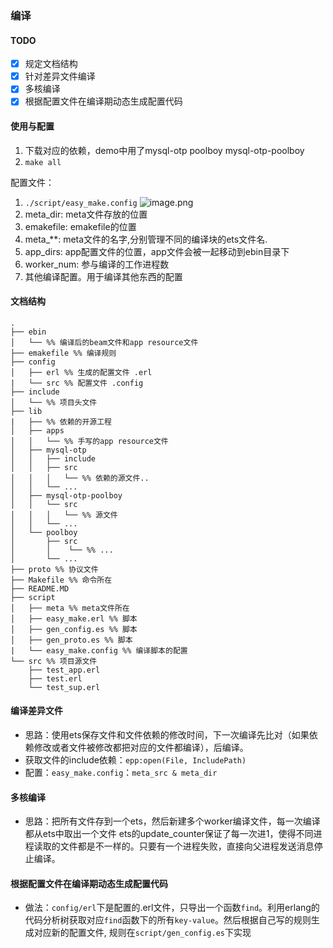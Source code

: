 ### 编译

#### TODO
- [x] 规定文档结构
- [x] 针对差异文件编译
- [x] 多核编译
- [x] 根据配置文件在编译期动态生成配置代码

#### 使用与配置

1. 下载对应的依赖，demo中用了mysql-otp poolboy mysql-otp-poolboy
2. `make all`

配置文件：
1. `./script/easy_make.config`
![image.png](https://i.loli.net/2019/11/29/z5ShPbXVaL1vdjB.png)
1. meta_dir: meta文件存放的位置
2. emakefile: emakefile的位置
3. meta_**: meta文件的名字,分别管理不同的编译块的ets文件名.
4. app_dirs: app配置文件的位置，app文件会被一起移动到ebin目录下
5. worker_num: 参与编译的工作进程数
6. 其他编译配置。用于编译其他东西的配置

#### 文档结构
```
.
├── ebin
│   └── %% 编译后的beam文件和app resource文件
├── emakefile %% 编译规则
├── config
│   ├── erl %% 生成的配置文件 .erl
|   └── src %% 配置文件 .config
├── include
│   └── %% 项目头文件
├── lib
|   ├── %% 依赖的开源工程
│   ├── apps
│   │   └── %% 手写的app resource文件
│   ├── mysql-otp
│   │   ├── include
│   │   ├── src
│   │   │   └── %% 依赖的源文件..
│   │   └── ...
│   ├── mysql-otp-poolboy
│   │   └── src
│   │   │   └── %% 源文件
│   │   └── ...
│   └── poolboy
│       ├── src
│       │    └── %% ...
│       └── ...
├── proto %% 协议文件
├── Makefile %% 命令所在
├── README.MD
├── script
│   ├── meta %% meta文件所在
│   ├── easy_make.erl %% 脚本
│   ├── gen_config.es %% 脚本
│   ├── gen_proto.es %% 脚本
|   └── easy_make.config %% 编译脚本的配置
└── src %% 项目源文件
    ├── test_app.erl
    ├── test.erl
    └── test_sup.erl
```
#### 编译差异文件
- 思路：使用ets保存文件和文件依赖的修改时间，下一次编译先比对（如果依赖修改或者文件被修改都把对应的文件都编译），后编译。
- 获取文件的include依赖：`epp:open(File, IncludePath)`
- 配置：`easy_make.config`：`meta_src & meta_dir`

#### 多核编译
- 思路：把所有文件存到一个ets，然后新建多个worker编译文件，每一次编译都从ets中取出一个文件
ets的update_counter保证了每一次进1，使得不同进程读取的文件都是不一样的。只要有一个进程失败，直接向父进程发送消息停止编译。

#### 根据配置文件在编译期动态生成配置代码
- 做法：`config/erl`下是配置的.erl文件，只导出一个函数`find`。利用erlang的代码分析树获取对应`find`函数下的所有`key-value`。然后根据自己写的规则生成对应新的配置文件,
规则在`script/gen_config.es`下实现
